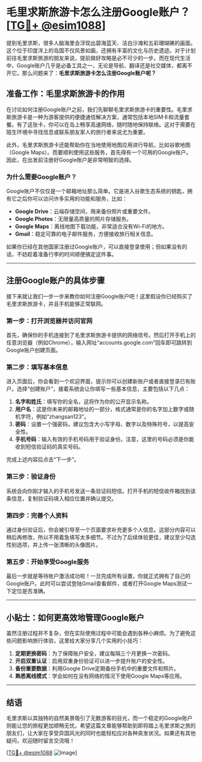 # 毛里求斯旅游卡怎么注册Google账户？[[TG💪+ @esim1088](https://t.me/s/esim1088)]

提到毛里求斯，很多人脑海里会浮现出碧海蓝天、洁白沙滩和五彩珊瑚礁的画面。这个位于印度洋上的岛国不仅风景如画，还拥有丰富的文化与历史遗迹。对于计划前往毛里求斯旅游的朋友来说，提前做好攻略是必不可少的一步。而在现代生活中，Google账户几乎是必备工具之一，无论是导航、翻译还是社交媒体，都离不开它。那么问题来了：**毛里求斯旅游卡怎么注册Google账户呢？**

## 准备工作：毛里求斯旅游卡的作用

在讨论如何注册Google账户之前，我们先聊聊毛里求斯旅游卡的重要性。毛里求斯旅游卡是一种为游客提供的便捷通信解决方案，通常包括本地SIM卡和流量套餐。有了这张卡，你可以在岛上畅享高速网络，随时随地保持联络。这对于需要在陌生环境中寻找信息或联系朋友家人的旅行者来说尤为重要。

此外，毛里求斯旅游卡还能帮助你在当地使用地图应用进行导航，比如谷歌地图（Google Maps）。而要顺利使用这些服务，首先得有一个可用的Google账户。因此，在出发前注册好Google账户是非常明智的选择。

### 为什么需要Google账户？

Google账户不仅仅是一个邮箱地址那么简单。它是进入谷歌生态系统的钥匙，拥有它之后你可以访问许多实用的功能和服务，比如：

- **Google Drive**：云端存储空间，用来备份照片或重要文件。
- **Google Photos**：无限量高质量的照片存储服务。
- **Google Maps**：离线地图下载功能，非常适合没有Wi-Fi的地方。
- **Gmail**：稳定可靠的电子邮件服务，方便接收旅行相关信息。

如果你已经在其他国家注册过Google账户，可以直接登录使用；但如果没有的话，不妨趁着准备行李的时间顺便搞定这件事。

---

## 注册Google账户的具体步骤

接下来就让我们一步一步来教你如何注册Google账户吧！这里假设你已经购买了毛里求斯旅游卡，并且手机能够正常联网。

### 第一步：打开浏览器并访问官网

首先，确保你的手机连接到了毛里求斯旅游卡提供的网络信号。然后打开手机上的任意浏览器（例如Chrome），输入网址“accounts.google.com”回车即可跳转到Google账户创建页面。

### 第二步：填写基本信息

进入页面后，你会看到一个欢迎界面，提示你可以创建新账户或者直接登录已有账户。选择“创建账户”，接着系统会让你填写一些基本信息，主要包括以下几点：

1. **名字和姓氏**：填写你的全名，这将作为你的公开显示名称。
2. **用户名**：这是你未来的邮箱地址的一部分，格式通常是你的名字加上数字或随机字符，例如“zhangsan123”。
3. **密码**：设置一个强密码，建议包含大小写字母、数字以及特殊符号，以提高安全性。
4. **手机号码**：输入有效的手机号码用于验证身份。注意，这里的号码必须是你能收到短信验证码的真实号码。

完成上述内容后点击“下一步”。

### 第三步：验证身份

系统会向你刚才输入的手机号发送一条验证码短信。打开手机的短信收件箱找到该条信息，复制验证码填入相应位置并确认提交。

### 第四步：完善个人资料

通过身份验证后，你会被引导至一个页面要求补充更多个人信息。这部分内容可以稍后再修改，所以不用着急填写太多细节。不过为了后续体验更佳，建议至少勾选性别选项，并上传一张清晰的头像图片。

### 第五步：开始享受Google服务

最后一步就是等待账户激活成功啦！一旦完成所有设置，你就正式拥有了自己的Google账户。此时可以尝试登陆Gmail查看邮件，或者打开Google Maps测试一下定位是否准确。

---

## 小贴士：如何更高效地管理Google账户

虽然注册过程并不复杂，但在实际使用过程中可能会遇到各种小麻烦。为了避免这些问题影响旅行体验，这里给大家分享几个实用的小技巧：

1. **定期更换密码**：为了保障账户安全，建议每隔三个月更换一次密码。
2. **开启双重认证**：启用双重身份验证可以进一步提升账户的安全性。
3. **备份重要数据**：利用Google Drive定期备份手机中的重要文件和照片。
4. **熟悉离线模式**：学会如何在没有网络的情况下使用Google Maps等应用。

---

## 结语

毛里求斯以其独特的自然美景吸引了无数游客的目光，而一个稳定的Google账户则能让您的旅程更加顺畅无忧。希望这篇文章能够帮助到即将踏上毛里求斯之旅的朋友们，让大家在享受异国风光的同时也能轻松应对各种突发状况。如果还有其他疑问，欢迎随时留言交流哦！

[[TG💪+ @esim1088](https://t.me/s/esim1088) ![Image](https://i.postimg.cc/4NQfJmqS/Snipaste-2025-05-13-00-14-12.png)]